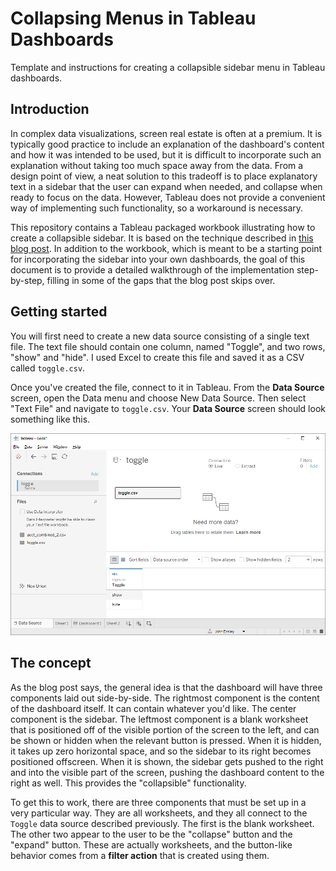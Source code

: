 # Collapsing Menus in Tableau Dashboards
Template and instructions for creating a collapsible sidebar menu in Tableau dashboards.

## Introduction
In complex data visualizations, screen real estate is often at a premium. It is typically good practice to include an explanation of the dashboard's content and how it was intended to be used, but it is difficult to incorporate such an explanation without taking too much space away from the data. From a design point of view, a neat solution to this tradeoff is to place explanatory text in a sidebar that the user can expand when needed, and collapse when ready to focus on the data. However, Tableau does not provide a convenient way of implementing such functionality, so a workaround is necessary.

This repository contains a Tableau packaged workbook illustrating how to create a collapsible sidebar. It is based on the technique described in [this blog post](https://interworks.com/blog/rrouse/2016/01/04/creating-collapsing-menu-container-tableau). In addition to the workbook, which is meant to be a starting point for incorporating the sidebar into your own dashboards, the goal of this document is to provide a detailed walkthrough of the implementation step-by-step, filling in some of the gaps that the blog post skips over.

## Getting started
You will first need to create a new data source consisting of a single text file. The text file should contain one column, named "Toggle", and two rows, "show" and "hide". I used Excel to create this file and saved it as a CSV called `toggle.csv`.

Once you've created the file, connect to it in Tableau. From the **Data Source** screen, open the Data menu and choose New Data Source. Then select "Text File" and navigate to `toggle.csv`. Your **Data Source** screen should look something like this.

![Data Source for toggle.csv](img/toggle-data-source.png)

## The concept
As the blog post says, the general idea is that the dashboard will have three components laid out side-by-side. The rightmost component is the content of the dashboard itself. It can contain whatever you'd like. The center component is the sidebar. The leftmost component is a blank worksheet that is positioned off of the visible portion of the screen to the left, and can be shown or hidden when the relevant button is pressed. When it is hidden, it takes up zero horizontal space, and so the sidebar to its right becomes positioned offscreen. When it is shown, the sidebar gets pushed to the right and into the visible part of the screen, pushing the dashboard content to the right as well. This provides the "collapsible" functionality.

To get this to work, there are three components that must be set up in a very particular way. They are all worksheets, and they all connect to the `Toggle` data source described previously. The first is the blank worksheet. The other two appear to the user to be the "collapse" button and the "expand" button. These are actually worksheets, and the button-like behavior comes from a **filter action** that is created using them.
